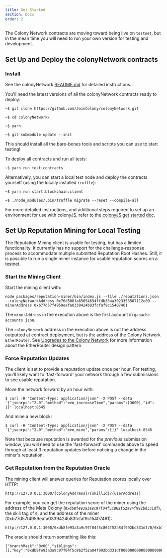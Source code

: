 ```yaml
---
title: Get Started
section: Docs
order: 2
---
```


The Colony Network contracts are moving toward being live on `testnet`, but in the mean time you will need to run your own version for testing and development.

## Set Up and Deploy the colonyNetwork contracts

### Install
See the colonyNetwork [README.md](https://github.com/JoinColony/colonyNetwork#install) for detailed instructions.

You'll need the latest versions of all the colonyNetwork contracts ready to deploy:

```
~$ git clone https://github.com/JoinColony/colonyNetwork.git

~$ cd colonyNetwork/

~$ yarn

~$ git submodule update --init
```

This should install all the bare-bones tools and scripts you can use to start testing!

To deploy all contracts and run all tests:
```
~$ yarn run test:contracts

```

Alternatively, you can start a local test node and deploy the contracts yourself (using the locally installed `truffle`):
```
~$ yarn run start:blockchain:client

~$ ./node_modules/.bin/truffle migrate --reset --compile-all
```

For more detailed instructions, and additional steps required to set up an environment for use with colonyJS, refer to the [colonyJS get started doc](/colonyjs/docs-get-started/).

## Set Up Reputation Mining for Local Testing

The Reputation Mining client is usable for testing, but has a limited functionality. It currently has no support for the challenge-response process to accommodate multiple submitted Reputation Root Hashes. Still, it is possible to run a single miner instance for usable reputation scores on a testnet.

### Start the Mining Client

Start the mining client with:

```
node packages/reputation-miner/bin/index.js --file ./reputations.json --colonyNetworkAddress 0x76d508fa65654654ffdb334a3023353587112e09 --minerAddress 0xb77d57f4959eafa0339424b83fcfaf9c15407461
```

The `minerAddress` in the execution above is the first account in `ganache-accounts.json`.

The `colonyNetwork` address in the execution above is not the address outputted at contract deployment, but is the address of the Colony Network `EtherRouter`. See [Upgrades to the Colony Network](/colonynetwork/docs-upgrades-to-the-colony-network/) for more information about the EtherRouter design pattern.


### Force Reputation Updates
The client is set to provide a reputation update once per hour. For testing, you'll likely want to 'fast-forward' your network through a few submissions to see usable reputation.

Move the network forward by an hour with:
```
$ curl -H "Content-Type: application/json" -X POST --data '{"jsonrpc":"2.0","method":"evm_increaseTime","params":[3600],"id": 1}' localhost:8545
```
And mine a new block:
```
$ curl -H "Content-Type: application/json" -X POST --data '{"jsonrpc":"2.0","method":"evm_mine","params":[]}' localhost:8545
```

Note that because reputation is awarded for the *previous* submission window, you will need to use the 'fast-forward' commands above to speed through at least 3 reputation updates before noticing a change in the miner's reputation.

### Get Reputation from the Reputation Oracle
The mining client will answer queries for Reputation scores locally over HTTP:
```
http://127.0.0.1:3000/{colonyAddress}/{skillId}/{userAddress}
```

For example, you can get the reputation score of the miner using the address of the Meta Colony (`0xdb8fe93a3a9c97f04f5c862f52a84f992bd331df`), the skill tag of `0`, and the address of the miner (0xb77d57f4959eafa0339424b83fcfaf9c15407461):
```
http://127.0.0.1:3000/0xdb8fe93a3a9c97f04f5c862f52a84f992bd331df/0/0xb77d57f4959eafa0339424b83fcfaf9c15407461
```

The oracle should return something like this:
```
{"branchMask":"0x00","siblings":[],"key":"0xdb8fe93a3a9c97f04f5c862f52a84f992bd331df0000000000000000000000000000000000000000000000000000000000000000b77d57f4959eafa0339424b83fcfaf9c15407461","value":"0x0000000000000000000000000000000000000000000000000de0b6b3a76400000000000000000000000000000000000000000000000000000000000000000001","reputationAmount":"1000000000000000000"}
```
